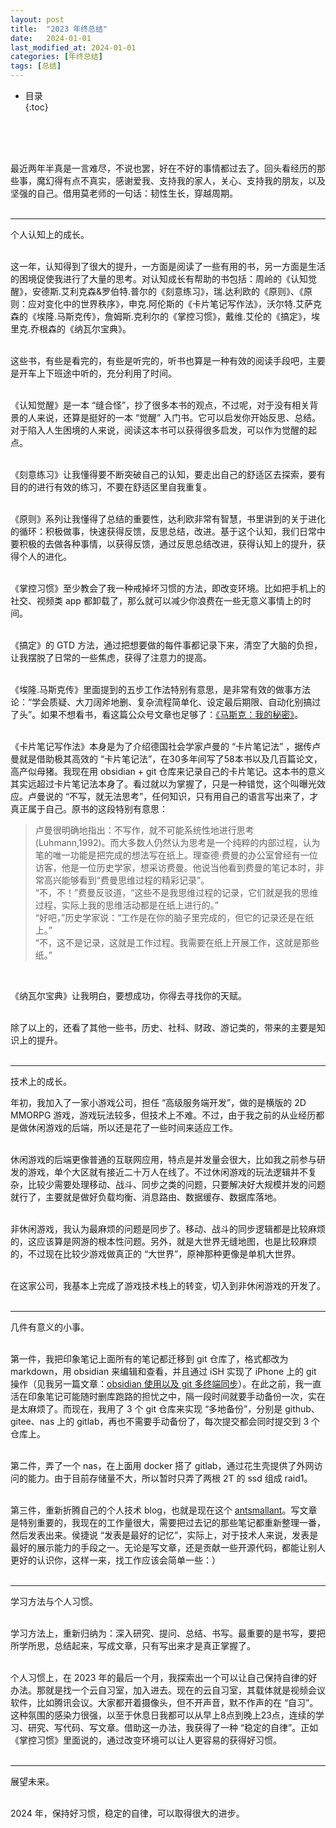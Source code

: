 ```yaml
---
layout: post
title:  "2023 年终总结"
date:   2024-01-01
last_modified_at: 2024-01-01
categories: [年终总结]
tags: [总结]
---
```


* 目录  
{:toc}

<br>
<br>
<br>

最近两年半真是一言难尽，不说也罢，好在不好的事情都过去了。回头看经历的那些事，魔幻得有点不真实，感谢爱我、支持我的家人，关心、支持我的朋友，以及坚强的自己。借用莫老师的一句话：韧性生长，穿越周期。   
<br>

---

个人认知上的成长。  
<br>

这一年，认知得到了很大的提升，一方面是阅读了一些有用的书，另一方面是生活的困境促使我进行了大量的思考。对认知成长有帮助的书包括：周岭的《认知觉醒》，安德斯.艾利克森&罗伯特.普尔的《刻意练习》，瑞.达利欧的《原则》、《原则：应对变化中的世界秩序》，申克.阿伦斯的《卡片笔记写作法》，沃尔特.艾萨克森的《埃隆.马斯克传》，詹姆斯.克利尔的《掌控习惯》，戴维.艾伦的《搞定》，埃里克.乔根森的《纳瓦尔宝典》。   
<br>

这些书，有些是看完的，有些是听完的，听书也算是一种有效的阅读手段吧，主要是开车上下班途中听的，充分利用了时间。   
<br>

《认知觉醒》是一本 “缝合怪”，抄了很多本书的观点，不过呢，对于没有相关背景的人来说，还算是挺好的一本 “觉醒” 入门书。它可以启发你开始反思、总结。对于陷入人生困境的人来说，阅读这本书可以获得很多启发，可以作为觉醒的起点。  
<br>

《刻意练习》让我懂得要不断突破自己的认知，要走出自己的舒适区去探索，要有目的的进行有效的练习，不要在舒适区里自我重复。  
<br>

《原则》系列让我懂得了总结的重要性，达利欧非常有智慧，书里讲到的关于进化的循环：积极做事，快速获得反馈，反思总结，改进。基于这个认知，我们日常中要积极的去做各种事情，以获得反馈，通过反思总结改进，获得认知上的提升，获得个人的进化。  
<br>

《掌控习惯》至少教会了我一种戒掉坏习惯的方法，即改变环境。比如把手机上的社交、视频类 app 都卸载了，那么就可以减少你浪费在一些无意义事情上的时间。  
<br>

《搞定》的 GTD 方法，通过把想要做的每件事都记录下来，清空了大脑的负担，让我摆脱了日常的一些焦虑，获得了注意力的提高。   
<br>

《埃隆.马斯克传》里面提到的五步工作法特别有意思，是非常有效的做事方法论：“学会质疑、大刀阔斧地删、复杂流程简单化、设定最后期限、自动化别搞过了头”。如果不想看书，看这篇公众号文章也足够了：[《马斯克：我的秘密》](https://mp.weixin.qq.com/s/tERiU5aUosfGHE4Drkl_Ew)。   
<br>

《卡片笔记写作法》本身是为了介绍德国社会学家卢曼的 “卡片笔记法” ，据传卢曼就是借助极其高效的 “卡片笔记法”，在30多年间写了58本书以及几百篇论文，高产似母猪。我现在用 obsidian + git 仓库来记录自己的卡片笔记。这本书的意义其实远超过卡片笔记法本身了。看过就以为掌握了，只是一种错觉，这个叫曝光效应。卢曼说的 “不写，就无法思考”，任何知识，只有用自己的语言写出来了，才真正属于自己。原书的这段特别有意思：
>卢曼很明确地指出：不写作，就不可能系统性地进行思考(Luhmann,1992)。而大多数人仍然认为思考是一个纯粹的内部过程，认为笔的唯一功能是把完成的想法写在纸上。理查德·费曼的办公室曾经有一位访客，他是一位历史学家，想采访费曼。他说当他看到费曼的笔记本时，非常高兴能够看到“费曼思维过程的精彩记录”。  
>“不，不！”费曼反驳道，“这些不是我思维过程的记录，它们就是我的思维过程，实际上我的思维活动都是在纸上进行的。”  
>“好吧，”历史学家说：“工作是在你的脑子里完成的，但它的记录还是在纸上。”  
>“不，这不是记录，这就是工作过程。我需要在纸上开展工作，这就是那些纸。”     

<br>

《纳瓦尔宝典》让我明白，要想成功，你得去寻找你的天赋。     
<br>

除了以上的，还看了其他一些书，历史、社科、财政、游记类的，带来的主要是知识上的提升。      
<br>     

---

技术上的成长。 
<br>

年初，我加入了一家小游戏公司，担任 “高级服务端开发”，做的是横版的 2D MMORPG 游戏，游戏玩法较多，但技术上不难。不过，由于我之前的从业经历都是做休闲游戏的后端，所以还是花了一些时间来适应工作。  
<br>

休闲游戏的后端更像普通的互联网应用，特点是并发量会很大，比如我之前参与研发的游戏，单个大区就有接近二十万人在线了。不过休闲游戏的玩法逻辑并不复杂，比较少需要处理移动、战斗、同步之类的问题，只要解决好大规模并发的问题就行了，主要就是做好负载均衡、消息路由、数据缓存、数据库落地。  
<br>

非休闲游戏，我认为最麻烦的问题是同步了。移动、战斗的同步逻辑都是比较麻烦的，这应该算是网游的根本性问题。另外，就是大世界无缝地图，也是比较麻烦的，不过现在比较少游戏做真正的 “大世界”，原神那种更像是单机大世界。   
<br>

在这家公司，我基本上完成了游戏技术栈上的转变，切入到非休闲游戏的开发了。   
<br>  

---
   
几件有意义的小事。   
<br>

第一件，我把印象笔记上面所有的笔记都迁移到 git 仓库了，格式都改为 markdown，用 obsidian 来编辑和查看，并且通过 iSH 实现了 iPhone 上的 git 操作（见我另一篇文章：[obsidian 使用以及 git 多终端同步](https://blog.antsmallant.top/2023/10/07/obsidian-and-multiend-sync)）。在此之前，我一直活在印象笔记可能随时删库跑路的担忧之中，隔一段时间就要手动备份一次，实在是太麻烦了。而现在，我用了 3 个 git 仓库来实现 “多地备份”，分别是 github、gitee、nas 上的 gitlab，再也不需要手动备份了，每次提交都会同时提交到 3 个仓库上。   
<br>

第二件，弄了一个 nas，在上面用 docker 搭了 gitlab，通过花生壳提供了外网访问的能力。由于目前存储量不大，所以暂时只弄了两根 2T 的 ssd 组成 raid1。   
<br>

第三件，重新折腾自己的个人技术 blog，也就是现在这个 [antsmallant](https://blog.antsmallant.top/)。写文章是特别重要的，我现在的工作量很大，需要把过去记的那些笔记都重新整理一番，然后发表出来。侯捷说 “发表是最好的记忆”，实际上，对于技术人来说，发表是最好的展示能力的手段之一。无论是写文章，还是贡献一些开源代码，都能让别人更好的认识你，这样一来，找工作应该会简单一些：）   
<br>

---

学习方法与个人习惯。    
<br>

学习方法上，重新归纳为：深入研究、提问、总结、书写。最重要的是书写，要把所学所思，总结起来，写成文章，只有写出来才是真正掌握了。   
<br>

个人习惯上，在 2023 年的最后一个月，我探索出一个可以让自己保持自律的好办法。那就是找一个云自习室，加入进去。现在的云自习室，其载体就是视频会议软件，比如腾讯会议。大家都开着摄像头，但不开声音，默不作声的在 “自习”。这种氛围的感染力很强，以至于休息日我都可以从早上8点到晚上23点，连续的学习、研究、写代码、写文章。借助这一办法，我获得了一种 “稳定的自律”。正如《掌控习惯》里面说的，通过改变环境可以让人更容易的获得好习惯。  
<br>

---

展望未来。   
<br>

2024 年，保持好习惯，稳定的自律，可以取得很大的进步。   

<br>
<br>
<br>